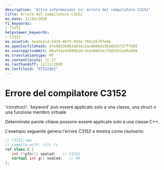```yaml
---
description: 'Altre informazioni su: errore del compilatore C3152'
title: Errore del compilatore C3152
ms.date: 11/04/2016
f1_keywords:
- C3152
helpviewer_keywords:
- C3152
ms.assetid: 4ee6e2cd-5d19-4b73-833d-765c35797e4b
ms.openlocfilehash: b7e98535003a03ec5ac8b06d23b105d3727ff605
ms.sourcegitcommit: d6af41e42699628c3e2e6063ec7b03931a49a098
ms.translationtype: MT
ms.contentlocale: it-IT
ms.lasthandoff: 12/11/2020
ms.locfileid: "97322062"
---
```

# <a name="compiler-error-c3152"></a>Errore del compilatore C3152

'construct': 'keyword' può essere applicato solo a una classe, una struct o una funzione membro virtuale

Determinate parole chiave possono essere applicate solo a una classe C++.

L'esempio seguente genera l'errore C3152 e mostra come risolverlo:

```cpp
// C3152.cpp
// compile with: /clr /c
ref class C {
   int (*pfn)() sealed;   // C3152
   virtual int g() sealed;   // OK
};
```
